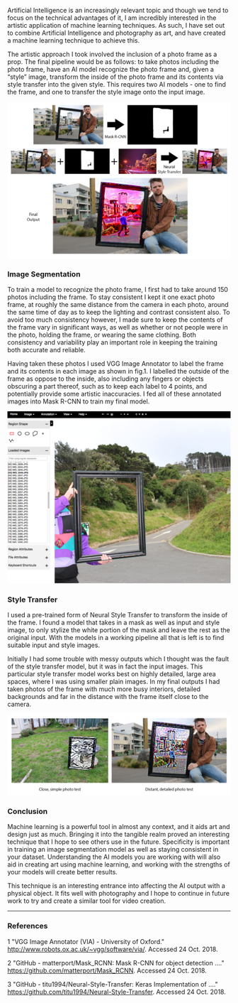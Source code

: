 Artificial Intelligence is an increasingly relevant topic and though we tend to focus on the technical advantages of it, I am incredibly interested in the artistic application of machine learning techniques. As such, I have set out to combine Artificial Intelligence and photography as art, and have created a machine learning technique to achieve this.

The artistic approach I took involved the inclusion of a photo frame as a prop. The final pipeline would be as follows: to take photos including the photo frame, have an AI model recognize the photo frame and, given a “style” image, transform the inside of the photo frame and its contents via style transfer into the given style. This requires two AI models - one to find the frame, and one to transfer the style image onto the input image.

<div><img src="assets/example.png" alt="pipeline"></div>

### Image Segmentation

To train a model to recognize the photo frame, I first had to take around 150 photos including the frame. To stay consistent I kept it one exact photo frame, at roughly the same distance from the camera in each photo, around the same time of day as to keep the lighting and contrast consistent also. To avoid too much consistency however, I made sure to keep 
the contents of the frame vary in significant ways, as well as whether or not people were in the photo, holding the frame, or wearing the same clothing. Both consistency and variability play an important role in keeping the training both accurate and reliable.

Having taken these photos I used VGG Image Annotator to label the frame and its contents in each image as shown in fig.1. I labelled the outside of the frame as oppose to the inside, also including any fingers or objects obscuring a part thereof, such as to keep each label to 4 points, and potentially provide some artistic inaccuracies. I fed all of these annotated images into Mask R-CNN to train my final model.

<div><img src="assets/viaShot.png" alt="VGG"></div>

### Style Transfer

I used a pre-trained form of Neural Style Transfer to transform the inside of the frame. I found a model that takes in a mask as well as input and style image, to only stylize the white portion of the mask and leave the rest as the original input. With the models in a working pipeline all that is left is to find suitable input and style images.

Initially I had some trouble with messy outputs which I thought was the fault of the style transfer model, but it was in fact the input images. This particular style transfer model works best on highly detailed, large area spaces, where I was using smaller plain images. In my final outputs I had taken photos of the frame with much more busy interiors, detailed backgrounds and far in the distance with the frame itself close to the camera.

<div><img src="assets/photoTests.png" alt="Photo Tests"></div>

### Conclusion

Machine learning is a powerful tool in almost any context, and it aids art and design just as much. Bringing it into the tangible realm proved an interesting technique that I hope to see others use in the future. Specificity is important in training an image segmentation model as well as staying consistent in your dataset. Understanding the AI models you are working with will also aid in creating art using machine learning, and working with the strengths of your models will create better results.

This technique is an interesting entrance into affecting the AI output with a physical object. It fits well with photography and I hope to continue in future work to try and create a similar tool for video creation. 



--------------------
### References

1 "VGG Image Annotator (VIA) - University of Oxford." http://www.robots.ox.ac.uk/~vgg/software/via/. Accessed 24 Oct. 2018.

2 "GitHub - matterport/Mask_RCNN: Mask R-CNN for object detection ...." https://github.com/matterport/Mask_RCNN. Accessed 24 Oct. 2018.

3 "GitHub - titu1994/Neural-Style-Transfer: Keras Implementation of ...." https://github.com/titu1994/Neural-Style-Transfer. Accessed 24 Oct. 2018.


